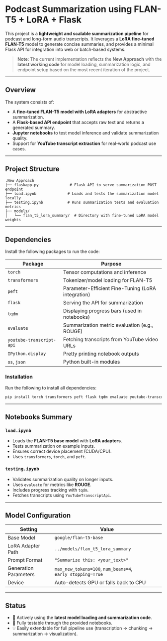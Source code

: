 # Podcast Summarization using FLAN-T5 + LoRA + Flask

This project is a **lightweight and scalable summarization pipeline** for podcast and long-form audio transcripts. It leverages a **LoRA fine-tuned FLAN-T5** model to generate concise summaries, and provides a minimal Flask API for integration into web or batch-based systems.  

> **Note**: The current implementation reflects the **New Approach** with the **latest working code** for model loading, summarization logic, and endpoint setup based on the most recent iteration of the project.

---

## Overview

The system consists of:

- A **fine-tuned FLAN-T5 model with LoRA adapters** for abstractive summarization.
- A **Flask-based API endpoint** that accepts raw text and returns a generated summary.
- **Jupyter notebooks** to test model inference and validate summarization quality.
- Support for **YouTube transcript extraction** for real-world podcast use cases.

---

## Project Structure

```
.New Approach
├── flaskapp.py              # Flask API to serve summarization POST endpoint
├── load.ipynb              # Loads and tests the summarization model locally
├── testing.ipynb           # Runs summarization tests and evaluation metrics
├── models/
│   └── flan_t5_lora_summary/  # Directory with fine-tuned LoRA model weights
```

---

## Dependencies

Install the following packages to run the code:

| Package                  | Purpose                                                        |
|--------------------------|----------------------------------------------------------------|
| `torch`                  | Tensor computations and inference                              |
| `transformers`           | Tokenizer/model loading for FLAN-T5                            |
| `peft`                   | Parameter-Efficient Fine-Tuning (LoRA integration)             |
| `flask`                  | Serving the API for summarization                              |
| `tqdm`                   | Displaying progress bars (used in notebooks)                   |
| `evaluate`               | Summarization metric evaluation (e.g., ROUGE)                  |
| `youtube-transcript-api` | Fetching transcripts from YouTube video URLs                   |
| `IPython.display`        | Pretty printing notebook outputs                               |
| `os`, `json`             | Python built-in modules                                        |

### Installation

Run the following to install all dependencies:

```bash
pip install torch transformers peft flask tqdm evaluate youtube-transcript-api
```

---

## Notebooks Summary

### `load.ipynb`
- Loads the **FLAN-T5 base model** with **LoRA adapters**.
- Tests summarization on example inputs.
- Ensures correct device placement (CUDA/CPU).
- Uses `transformers`, `torch`, and `peft`.

### `testing.ipynb`
- Validates summarization quality on longer inputs.
- Uses `evaluate` for metrics like **ROUGE**.
- Includes progress tracking with `tqdm`.
- Fetches transcripts using `YouTubeTranscriptApi`.

---

## Model Configuration

| Setting              | Value                                |
|----------------------|----------------------------------------|
| Base Model           | `google/flan-t5-base`                 |
| LoRA Adapter Path    | `../models/flan_t5_lora_summary`      |
| Prompt Format        | `"Summarize this: <your_text>"`       |
| Generation Parameters| `max_new_tokens=100`, `num_beams=4`, `early_stopping=True` |
| Device               | Auto-detects GPU or falls back to CPU |

---

## Status

- 🔄 Actively using the **latest model loading and summarization code**.
- 🧪 Fully testable through the provided notebooks.
- 💡 Easily extendable for full pipeline use (transcription → chunking → summarization → visualization).
